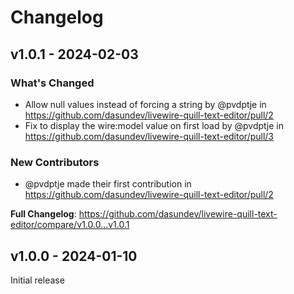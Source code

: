# Changelog

## v1.0.1 - 2024-02-03

### What's Changed

* Allow null values instead of forcing a string by @pvdptje in https://github.com/dasundev/livewire-quill-text-editor/pull/2
* Fix to display the wire:model value on first load by @pvdptje in https://github.com/dasundev/livewire-quill-text-editor/pull/3

### New Contributors

* @pvdptje made their first contribution in https://github.com/dasundev/livewire-quill-text-editor/pull/2

**Full Changelog**: https://github.com/dasundev/livewire-quill-text-editor/compare/v1.0.0...v1.0.1

## v1.0.0 - 2024-01-10

Initial release
